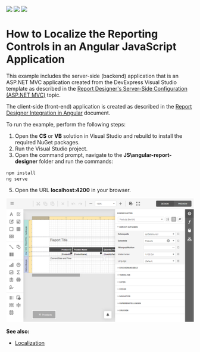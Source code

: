 <!-- default badges list -->
![](https://img.shields.io/endpoint?url=https://codecentral.devexpress.com/api/v1/VersionRange/236758567/19.2.13%2B)
[![](https://img.shields.io/badge/Open_in_DevExpress_Support_Center-FF7200?style=flat-square&logo=DevExpress&logoColor=white)](https://supportcenter.devexpress.com/ticket/details/T857184)
[![](https://img.shields.io/badge/📖_How_to_use_DevExpress_Examples-e9f6fc?style=flat-square)](https://docs.devexpress.com/GeneralInformation/403183)
<!-- default badges end -->
# How to Localize the Reporting Controls in an Angular JavaScript Application

This example includes the server-side (backend) application that is an ASP.NET MVC application created from the DevExpress Visual Studio template as described in the [Report Designer's Server-Side Configuration (ASP.NET MVC)](https://docs.devexpress.com/XtraReports/118371) topic.

The client-side (front-end) application is created as described in the [Report Designer Integration in Angular](https://docs.devexpress.com/XtraReports/119431) document.

To run the example, perform the following steps:

1. Open the **CS** or **VB** solution in Visual Studio and rebuild to install the required NuGet packages.
2. Run the Visual Studio project.
2. Open the command prompt, navigate to the **JS\angular-report-designer** folder and run the commands:
    
```
npm install
ng serve
```

5. Open the URL **localhost:4200**  in your browser.

![](/images/screenshot.png)

**See also:**

* [Localization](https://docs.devexpress.com/XtraReports/401586)
